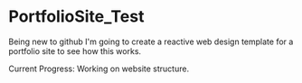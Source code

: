 # PortfolioSite_Test
Being new to github I'm going to create a reactive web design template for a portfolio site to see how this works. 

Current Progress: Working on website structure. 
